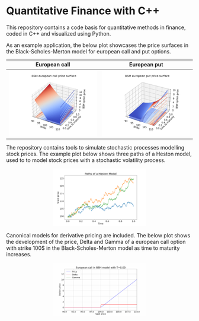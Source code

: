 # Quantitative Finance with C++
This repository contains a code basis for quantitative methods in finance, coded in C++ and visualized using Python. 

As an example application, the below plot showcases the price surfaces in the Black-Scholes-Merton model for european call and put options.

European call             |  European put
:-------------------------:|:-------------------------:
![Call](Plots/priceSurface.png) |  ![Put](Plots/priceSurfacePut.png)


The repository contains tools to simulate stochastic processes modelling stock prices. The example plot below shows three paths of a Heston model, used to to model stock prices with a stochastic volatility process.

<p align="center">
  <img src="Plots/stockPath.png" alt="Heston model paths" width="50%">
</p>

Canonical models for derivative pricing are included. The below plot shows the development of the price, Delta and Gamma of a european call option with strike 100$ in the Black-Scholes-Merton model as time to maturity increases.

<p align="center">
  <img src="Plots/optionPrice.gif" alt="European call option in BSM model" width="50%">
</p>
